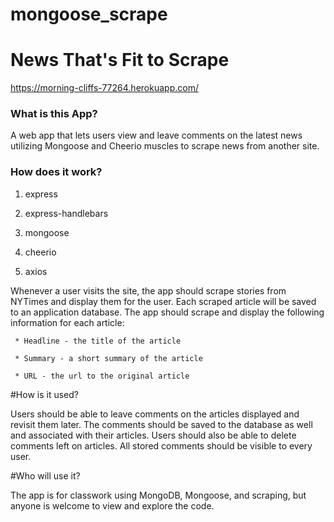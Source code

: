# mongoose_scrape
# News That's Fit to Scrape

https://morning-cliffs-77264.herokuapp.com/

### What is this App?

A web app that lets users view and leave comments on the latest news utilizing Mongoose and Cheerio muscles to scrape news from another site.

### How does it work?

  1. express

  2. express-handlebars

  3. mongoose

  4. cheerio

  5. axios

Whenever a user visits the site, the app should scrape stories from NYTimes and display them for the user. Each scraped article will be saved to an application database. The app should scrape and display the following information for each article:

     * Headline - the title of the article

     * Summary - a short summary of the article

     * URL - the url to the original article

#How is it used?

Users should be able to leave comments on the articles displayed and revisit them later. The comments should be saved to the database as well and associated with their articles. Users should also be able to delete comments left on articles. All stored comments should be visible to every user.

#Who will use it?

The app is for classwork using MongoDB, Mongoose, and scraping, but anyone is welcome to view and explore the code.